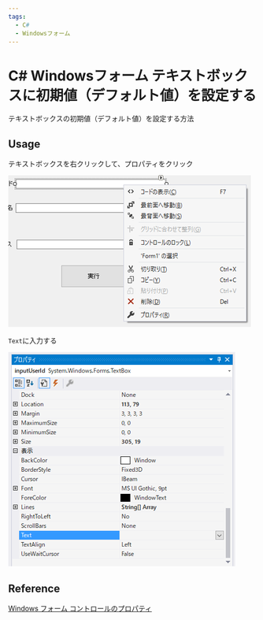 ```yaml
---
tags:
  - C#
  - Windowsフォーム
---
```


# C# Windowsフォーム テキストボックスに初期値（デフォルト値）を設定する

テキストボックスの初期値（デフォルト値）を設定する方法

## Usage

テキストボックスを右クリックして、プロパティをクリック

![text](img/windows_form_text.png)

`Text`に入力する

![text](img/windows_form_property.png)

## Reference
[Windows フォーム コントロールのプロパティ](https://learn.microsoft.com/ja-jp/dotnet/desktop/winforms/controls/properties-in-windows-forms-controls?view=netframeworkdesktop-4.8)

